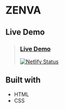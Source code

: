 # ZENVA

## Live Demo

> ### [Live Demo](https://bondok6.github.io/ZENVA/)
> [![Netlify Status](https://api.netlify.com/api/v1/badges/35d3183f-57ba-41f6-9379-83e7a9f8aec7/deploy-status)](https://zenva.netlify.app/) 


## Built with

- HTML
- CSS


